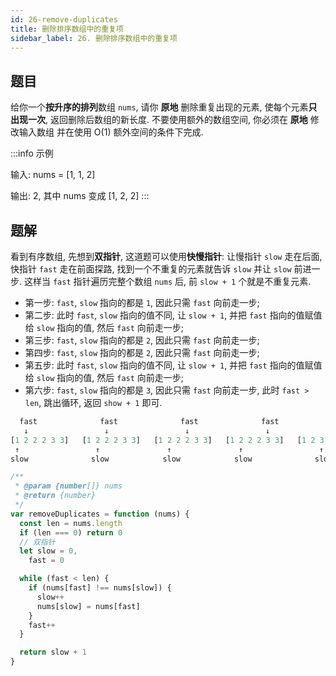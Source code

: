 ```yaml
---
id: 26-remove-duplicates
title: 删除排序数组中的重复项
sidebar_label: 26. 删除排序数组中的重复项
---
```


## 题目

给你一个**按升序的排列**数组 `nums`, 请你 **原地** 删除重复出现的元素, 使每个元素**只出现一次**, 返回删除后数组的新长度. 不要使用额外的数组空间, 你必须在 **原地** 修改输入数组 并在使用 O(1) 额外空间的条件下完成.

:::info 示例

输入: nums = [1, 1, 2]

输出: 2, 其中 nums 变成 [1, 2, 2]
:::

## 题解

看到有序数组, 先想到**双指针**, 这道题可以使用**快慢指针**: 让慢指针 `slow` 走在后面, 快指针 `fast` 走在前面探路, 找到一个不重复的元素就告诉 `slow` 并让 `slow` 前进一步. 这样当 `fast` 指针遍历完整个数组 `nums` 后, 前 `slow + 1` 个就是不重复元素.

- 第一步: `fast`, `slow` 指向的都是 `1`, 因此只需 `fast` 向前走一步;
- 第二步: 此时 `fast`, `slow` 指向的值不同, 让 `slow + 1`, 并把 `fast` 指向的值赋值给 `slow` 指向的值, 然后 `fast` 向前走一步;
- 第三步: `fast`, `slow` 指向的都是 `2`, 因此只需 `fast` 向前走一步;
- 第四步: `fast`, `slow` 指向的都是 `2`, 因此只需 `fast` 向前走一步;
- 第五步: 此时 `fast`, `slow` 指向的值不同, 让 `slow + 1`, 并把 `fast` 指向的值赋值给 `slow` 指向的值, 然后 `fast` 向前走一步;
- 第六步: `fast`, `slow` 指向的都是 `3`, 因此只需 `fast` 向前走一步, 此时 `fast > len`, 跳出循环, 返回 `show + 1` 即可.

```ts
  fast              fast              fast              fast              fast              fast
   ↓                 ↓                 ↓                 ↓                 ↓                 ↓
[1 2 2 2 3 3]   [1 2 2 2 3 3]   [1 2 2 2 3 3]   [1 2 2 2 3 3]   [1 2 3 2 3 3]   [1 2 3 2 3 3]
 ↑                 ↑               ↑               ↑                 ↑               ↑
slow              slow            slow            slow              slow            slow
```

```ts
/**
 * @param {number[]} nums
 * @return {number}
 */
var removeDuplicates = function (nums) {
  const len = nums.length
  if (len === 0) return 0
  // 双指针
  let slow = 0,
    fast = 0

  while (fast < len) {
    if (nums[fast] !== nums[slow]) {
      slow++
      nums[slow] = nums[fast]
    }
    fast++
  }

  return slow + 1
}
```
